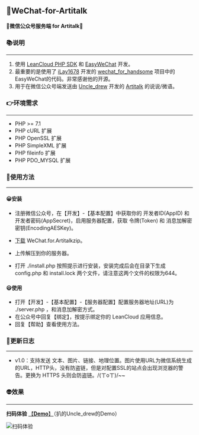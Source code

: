 ## 🤔WeChat-for-Artitalk

**🤖微信公众号服务端 for Artitalk**🤖

### 📚说明

------

1. 使用 [LeanCloud PHP SDK](https://github.com/leancloud/php-sdk) 和 [EasyWeChat](https://www.easywechat.com/) 开发。
2.  最重要的是使用了 [iLay1678](https://github.com/iLay1678) 开发的 [wechat_for_handsome](https://github.com/iLay1678/wechat_for_handsome) 项目中的EasyWeChat的代码。非常感谢他的开源。
3. 用于在微信公众号端发送由 [Uncle_drew](https://cndrew.cn/) 开发的 [Artitalk](https://artitalk.js.org/) 的说说/微语。

### 👉环境需求

------

- PHP >= 7.1
- PHP cURL 扩展
- PHP OpenSSL 扩展
- PHP SimpleXML 扩展
- PHP fileinfo 扩展
- PHP PDO_MYSQL 扩展

### 👾使用方法

------

#### 😀安装

- 注册微信公众号，在【开发】-【基本配置】中获取你的 开发者ID(AppID) 和 开发者密码(AppSecret)，启用服务器配置，获取 令牌(Token) 和 消息加解密密钥(EncodingAESKey)。

- [下载](https://github.com/orzchen/WeChat-for-Artitalk/releases) WeChat.for.Artitalkzip。
- 上传解压到你的服务器。
- 打开 ./install.php 按照提示进行安装，安装完成后会在目录下生成 config.php 和 install.lock 两个文件，请注意这两个文件的权限为644。

#### 😃使用

- 打开【开发】-【基本配置】-【服务器配置】配置服务器地址(URL)为 ./server.php ，和消息加解密方式。
- 在公众号中回复【绑定】，按提示绑定你的 LeanCloud 应用信息。 
- 回复【帮助】查看使用方法。

### 👻更新日志

------

- v1.0：支持发送 文本、图片、链接、地理位置。图片使用URL为微信系统生成的URL，HTTP头，没有防盗链，但是对配置SSL的站点会出现浏览器的警告。更换为 HTTPS 头则会防盗链。/(ㄒoㄒ)/~~


### 👽效果

------

**扫码体验**	[【**Demo**】](https://cdn.jsdelivr.net/gh/orzchen/WeChat-for-Artitalk/Demo/demo.html)（扒的Uncle_drew的Demo）

![扫码体验](https://cdn.jsdelivr.net/gh/orzchen/Blog/images/20200726215129.jpg)



